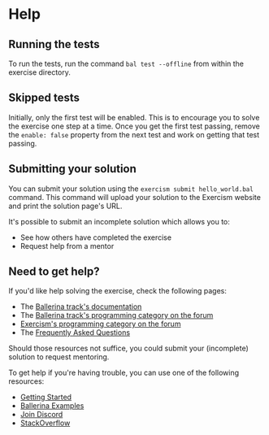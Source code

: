 # Help

## Running the tests

To run the tests, run the command `bal test --offline` from within the exercise directory.

## Skipped tests

Initially, only the first test will be enabled.
This is to encourage you to solve the exercise one step at a time.
Once you get the first test passing, remove the `enable: false` property from the next test and work on getting that test passing.

## Submitting your solution

You can submit your solution using the `exercism submit hello_world.bal` command.
This command will upload your solution to the Exercism website and print the solution page's URL.

It's possible to submit an incomplete solution which allows you to:

- See how others have completed the exercise
- Request help from a mentor

## Need to get help?

If you'd like help solving the exercise, check the following pages:

- The [Ballerina track's documentation](https://exercism.org/docs/tracks/ballerina)
- The [Ballerina track's programming category on the forum](https://forum.exercism.org/c/programming/ballerina)
- [Exercism's programming category on the forum](https://forum.exercism.org/c/programming/5)
- The [Frequently Asked Questions](https://exercism.org/docs/using/faqs)

Should those resources not suffice, you could submit your (incomplete) solution to request mentoring.

To get help if you're having trouble, you can use one of the following resources:

- [Getting Started](https://ballerina.io/learn/get-started-with-ballerina/)
- [Ballerina Examples](https://ballerina.io/learn/by-example/)
- [Join Discord](https://ballerina.io/community/#ballerina-discord-community)
- [StackOverflow](http://stackoverflow.com/questions/tagged/ballerina)